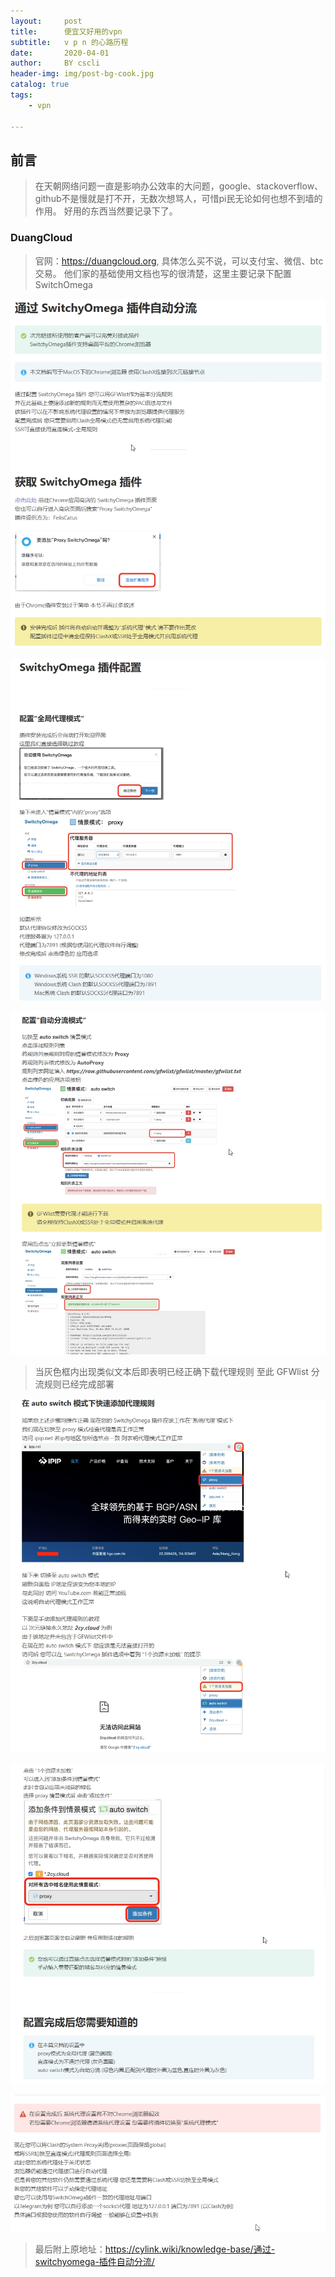```yaml
---
layout:     post
title:      便宜又好用的vpn
subtitle:   v p n 的心路历程
date:       2020-04-01
author:     BY cscli
header-img: img/post-bg-cook.jpg
catalog: true
tags:
    - vpn

---
```

## 前言

>在天朝网络问题一直是影响办公效率的大问题，google、stackoverflow、github不是慢就是打不开，无数次想骂人，可惜pi民无论如何也想不到墙的作用。
>好用的东西当然要记录下了。

### DuangCloud
>官网：https://duangcloud.org, 具体怎么买不说，可以支付宝、微信、btc交易。
>他们家的基础使用文档也写的很清楚，这里主要记录下配置 SwitchOmega


![01](01.jpg)

![02](https://github.com/cscli/cscli.github.io/blob/master/img/02.jpg)

![03](https://github.com/cscli/cscli.github.io/blob/master/img/03.jpg)

>当灰色框内出现类似文本后即表明已经正确下载代理规则
>至此 GFWlist 分流规则已经完成部署

![04](https://github.com/cscli/cscli.github.io/blob/master/img/04.jpg)

![05](https://github.com/cscli/cscli.github.io/blob/master/img/05.jpg)

![06](https://github.com/cscli/cscli.github.io/blob/master/img/06.jpg)

>最后附上原地址：<https://cylink.wiki/knowledge-base/通过-switchyomega-插件自动分流/>
